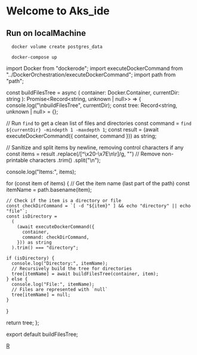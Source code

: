 # Welcome to Aks_ide

## Run on localMachine

```shell
  docker volume create postgres_data
```

```shell
  docker-compose up
```

import Docker from "dockerode";
import executeDockerCommand from "../DockerOrchestration/executeDockerCommand";
import path from "path";

const buildFilesTree = async (
  container: Docker.Container,
  currentDir: string
): Promise<Record<string, unknown | null>> => {
  console.log("\nbuildFilesTree", currentDir);
  const tree: Record<string, unknown | null> = {};

  // Run `find` to get a clean list of files and directories
  const command = `find ${currentDir} -mindepth 1 -maxdepth 1`;
  const result = (await executeDockerCommand({ container, command })) as string;

  // Sanitize and split items by newline, removing control characters if any
  const items = result
    .replace(/[^\x20-\x7E\n\r]/g, "") // Remove non-printable characters
    .trim()
    .split("\n");

  console.log("Items:", items);

  for (const item of items) {
    // Get the item name (last part of the path)
    const itemName = path.basename(item);

    // Check if the item is a directory or file
    const checkDirCommand = `[ -d "${item}" ] && echo "directory" || echo "file"`;
    const isDirectory =
      (
        (await executeDockerCommand({
          container,
          command: checkDirCommand,
        })) as string
      ).trim() === "directory";

    if (isDirectory) {
      console.log("Directory:", itemName);
      // Recursively build the tree for directories
      tree[itemName] = await buildFilesTree(container, item);
    } else {
      console.log("File:", itemName);
      // Files are represented with `null`
      tree[itemName] = null;
    }
  }

  return tree;
};

export default buildFilesTree;

<a
          href="https://dribbble.com/shots/21026626-Synerque-Task-manager-navigation-sidebar-UX-UI-design"
          target="_blank"
          rel="noopener noreferrer"
          className="text-white text-3xl font-bold transition-transform duration-300 ease-in-out transform hover:scale-110"
        >
          R
        </a>
